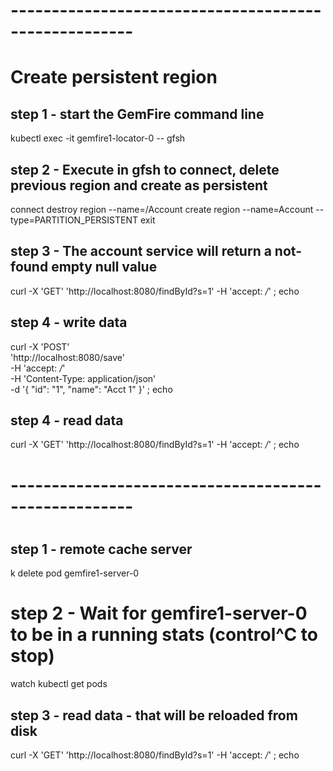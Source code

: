 # -----------------------------------------------------
# Create persistent region

## step 1 - start the GemFire command line

kubectl exec -it gemfire1-locator-0 -- gfsh


## step 2 - Execute in gfsh to connect, delete previous region and create as persistent

connect
destroy region --name=/Account
create region --name=Account --type=PARTITION_PERSISTENT
exit


## step 3 - The account service will return a not-found empty null value

curl -X 'GET' 'http://localhost:8080/findById?s=1' -H 'accept: */*' ; echo


## step 4 - write data 


curl -X 'POST' \
'http://localhost:8080/save' \
-H 'accept: */*' \
-H 'Content-Type: application/json' \
-d '{ "id": "1", "name": "Acct 1" }'  ; echo

## step 4 - read data

curl -X 'GET' 'http://localhost:8080/findById?s=1' -H 'accept: */*'  ; echo


# -----------------------------------------------------
# 
## step 1 - remote cache server

k delete pod gemfire1-server-0

# step 2 - Wait for gemfire1-server-0 to be in a running stats (control^C to stop)

watch kubectl get pods



## step 3 - read data - that will be reloaded from disk

curl -X 'GET' 'http://localhost:8080/findById?s=1' -H 'accept: */*'  ; echo